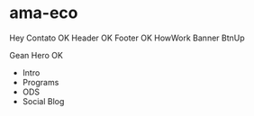 # ama-eco

Hey
Contato OK
Header OK
Footer OK
HowWork
Banner
BtnUp

Gean
Hero OK
- Intro
- Programs
- ODS
- Social
Blog
